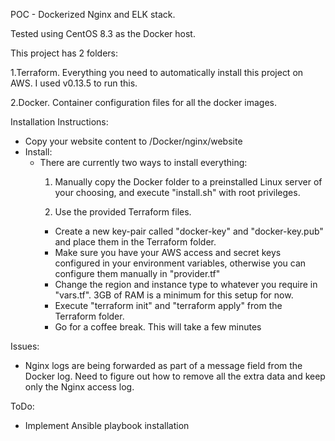 POC - Dockerized Nginx and ELK stack.



Tested using CentOS 8.3 as the Docker host.

This project has 2 folders:

1.Terraform. Everything you need to automatically install this project on AWS. I used v0.13.5 to run this.

2.Docker. Container configuration files for all the docker images.


Installation Instructions:
- Copy your website content to /Docker/nginx/website
- Install:
  - There are currently two ways to install everything:
    1. Manually copy the Docker folder to a preinstalled Linux server of your choosing, and execute "install.sh" with root privileges.

    2. Use the provided Terraform files.
      - Create a new key-pair called "docker-key" and "docker-key.pub" and place them in the Terraform folder.
      - Make sure you have your AWS access and secret keys configured in your environment variables, otherwise you can configure them manually in "provider.tf"
      - Change the region and instance type to whatever you require in "vars.tf". 3GB of RAM is a minimum for this setup for now.
      - Execute "terraform init" and "terraform apply" from the Terraform folder.
      - Go for a coffee break. This will take a few minutes


Issues:
- Nginx logs are being forwarded as part of a message field from the Docker log. Need to figure out how to remove all the extra data and keep only the Nginx access log.

ToDo:
- Implement Ansible playbook installation

